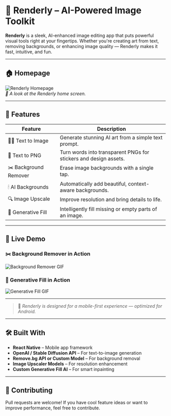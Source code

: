 # 🎨 **Renderly – AI-Powered Image Toolkit**

**Renderly** is a sleek, AI-enhanced image editing app that puts powerful visual tools right at your fingertips. Whether you're creating art from text, removing backgrounds, or enhancing image quality — Renderly makes it fast, intuitive, and fun.

---

## 🏠 Homepage

![Renderly Homepage](sample/Homepage.jpg)  
*📸 A look at the Renderly home screen.*

---

## 🚀 Features

| Feature              | Description                                                                 |
|----------------------|-----------------------------------------------------------------------------|
| 🧙‍♂️ Text to Image     | Generate stunning AI art from a simple text prompt.                         |
| 🌸 Text to PNG        | Turn words into transparent PNGs for stickers and design assets.            |
| ✂️ Background Remover | Erase image backgrounds with a single tap.                                  |
| 🕯 AI Backgrounds     | Automatically add beautiful, context-aware backgrounds.                     |
| 🔍 Image Upscale      | Improve resolution and bring details to life.                               |
| 🦋 Generative Fill    | Intelligently fill missing or empty parts of an image.                      |

---

## 🎥 Live Demo

### ✂️ Background Remover in Action
![Background Remover GIF](sample/Gif1.gif)

### 🦋 Generative Fill in Action
![Generative Fill GIF](sample/Gif2.gif)

---

> 📲 *Renderly is designed for a mobile-first experience — optimized for Android.*

---

## 🛠 Built With

- **React Native** – Mobile app framework
- **OpenAI / Stable Diffusion API** – For text-to-image generation
- **Remove.bg API or Custom Model** – For background removal
- **Image Upscaler Models** – For resolution enhancement
- **Custom Generative Fill AI** – For smart inpainting

---

## 🙌 Contributing

Pull requests are welcome! If you have cool feature ideas or want to improve performance, feel free to contribute.
